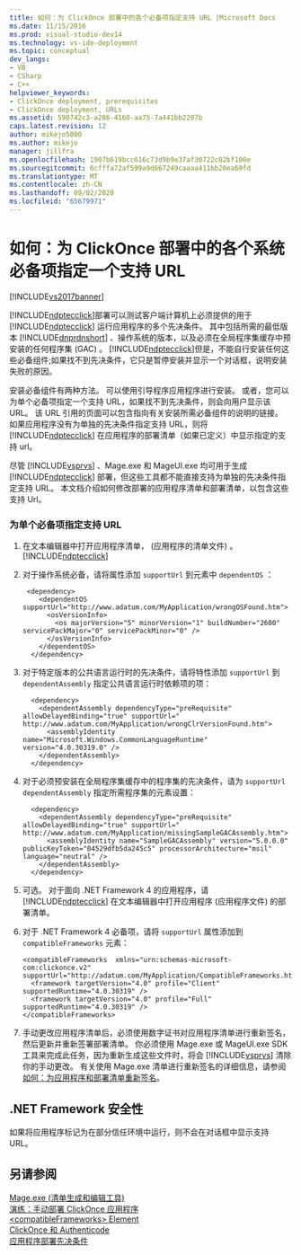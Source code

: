 ```yaml
---
title: 如何：为 ClickOnce 部署中的各个必备项指定支持 URL |Microsoft Docs
ms.date: 11/15/2016
ms.prod: visual-studio-dev14
ms.technology: vs-ide-deployment
ms.topic: conceptual
dev_langs:
- VB
- CSharp
- C++
helpviewer_keywords:
- ClickOnce deployment, prerequisites
- ClickOnce deployment, URLs
ms.assetid: 590742c3-a286-4160-aa75-7a441bb2207b
caps.latest.revision: 12
author: mikejo5000
ms.author: mikejo
manager: jillfra
ms.openlocfilehash: 1907b619bcc616c73d9b9e37af30722c02bf100e
ms.sourcegitcommit: 6cfffa72af599a9d667249caaaa411bb28ea69fd
ms.translationtype: MT
ms.contentlocale: zh-CN
ms.lasthandoff: 09/02/2020
ms.locfileid: "65679971"
---
```

# <a name="how-to-specify-a-support-url-for-individual-prerequisites-in-a-clickonce-deployment"></a>如何：为 ClickOnce 部署中的各个系统必备项指定一个支持 URL
[!INCLUDE[vs2017banner](../includes/vs2017banner.md)]

[!INCLUDE[ndptecclick](../includes/ndptecclick-md.md)]部署可以测试客户端计算机上必须提供的用于 [!INCLUDE[ndptecclick](../includes/ndptecclick-md.md)] 运行应用程序的多个先决条件。 其中包括所需的最低版本 [!INCLUDE[dnprdnshort](../includes/dnprdnshort-md.md)] 、操作系统的版本，以及必须在全局程序集缓存中预安装的任何程序集 (GAC) 。 [!INCLUDE[ndptecclick](../includes/ndptecclick-md.md)]但是，不能自行安装任何这些必备组件;如果找不到先决条件，它只是暂停安装并显示一个对话框，说明安装失败的原因。  
  
 安装必备组件有两种方法。 可以使用引导程序应用程序进行安装。 或者，您可以为单个必备项指定一个支持 URL，如果找不到先决条件，则会向用户显示该 URL。 该 URL 引用的页面可以包含指向有关安装所需必备组件的说明的链接。 如果应用程序没有为单独的先决条件指定支持 URL，则将 [!INCLUDE[ndptecclick](../includes/ndptecclick-md.md)] 在应用程序的部署清单（如果已定义）中显示指定的支持 url。  
  
 尽管 [!INCLUDE[vsprvs](../includes/vsprvs-md.md)] 、Mage.exe 和 MageUI.exe 均可用于生成 [!INCLUDE[ndptecclick](../includes/ndptecclick-md.md)] 部署，但这些工具都不能直接支持为单独的先决条件指定支持 URL。 本文档介绍如何修改部署的应用程序清单和部署清单，以包含这些支持 Url。  
  
### <a name="specifying-a-support-url-for-an-individual-prerequisite"></a>为单个必备项指定支持 URL  
  
1. 在文本编辑器中打开应用程序清单， (应用程序的清单文件) 。 [!INCLUDE[ndptecclick](../includes/ndptecclick-md.md)]  
  
2. 对于操作系统必备，请将属性添加 `supportUrl` 到元素中 `dependentOS` ：  
  
    ```  
     <dependency>  
        <dependentOS supportUrl="http://www.adatum.com/MyApplication/wrongOSFound.htm">  
          <osVersionInfo>  
            <os majorVersion="5" minorVersion="1" buildNumber="2600" servicePackMajor="0" servicePackMinor="0" />  
          </osVersionInfo>  
        </dependentOS>  
      </dependency>  
    ```  
  
3. 对于特定版本的公共语言运行时的先决条件，请将特性添加 `supportUrl` 到 `dependentAssembly` 指定公共语言运行时依赖项的项：  
  
    ```  
      <dependency>  
        <dependentAssembly dependencyType="preRequisite" allowDelayedBinding="true" supportUrl=" http://www.adatum.com/MyApplication/wrongClrVersionFound.htm">  
          <assemblyIdentity name="Microsoft.Windows.CommonLanguageRuntime" version="4.0.30319.0" />  
        </dependentAssembly>  
      </dependency>  
    ```  
  
4. 对于必须预安装在全局程序集缓存中的程序集的先决条件，请为 `supportUrl` `dependentAssembly` 指定所需程序集的元素设置：  
  
    ```  
      <dependency>  
        <dependentAssembly dependencyType="preRequisite" allowDelayedBinding="true" supportUrl=" http://www.adatum.com/MyApplication/missingSampleGACAssembly.htm">  
          <assemblyIdentity name="SampleGACAssembly" version="5.0.0.0" publicKeyToken="04529dfb5da245c5" processorArchitecture="msil" language="neutral" />  
        </dependentAssembly>  
      </dependency>  
    ```  
  
5. 可选。 对于面向 .NET Framework 4 的应用程序，请 [!INCLUDE[ndptecclick](../includes/ndptecclick-md.md)] 在文本编辑器中打开应用程序 (应用程序文件) 的部署清单。  
  
6. 对于 .NET Framework 4 必备项，请将 `supportUrl` 属性添加到 `compatibleFrameworks` 元素：  
  
    ```  
    <compatibleFrameworks  xmlns="urn:schemas-microsoft-com:clickonce.v2" supportUrl="http://adatum.com/MyApplication/CompatibleFrameworks.htm">  
      <framework targetVersion="4.0" profile="Client" supportedRuntime="4.0.30319" />  
      <framework targetVersion="4.0" profile="Full" supportedRuntime="4.0.30319" />  
    </compatibleFrameworks>  
    ```  
  
7. 手动更改应用程序清单后，必须使用数字证书对应用程序清单进行重新签名，然后更新并重新签署部署清单。 你必须使用 Mage.exe 或 MageUI.exe SDK 工具来完成此任务，因为重新生成这些文件时，将会 [!INCLUDE[vsprvs](../includes/vsprvs-md.md)] 清除你的手动更改。 有关使用 Mage.exe 清单进行重新签名的详细信息，请参阅[如何：为应用程序和部署清单重新签名](../deployment/how-to-re-sign-application-and-deployment-manifests.md)。  
  
## <a name="net-framework-security"></a>.NET Framework 安全性  
 如果将应用程序标记为在部分信任环境中运行，则不会在对话框中显示支持 URL。  
  
## <a name="see-also"></a>另请参阅  
 [Mage.exe (清单生成和编辑工具) ](https://msdn.microsoft.com/library/77dfe576-2962-407e-af13-82255df725a1)   
 [演练：手动部署 ClickOnce 应用程序](../deployment/walkthrough-manually-deploying-a-clickonce-application.md)   
 [\<compatibleFrameworks> Element](../deployment/compatibleframeworks-element-clickonce-deployment.md)   
 [ClickOnce 和 Authenticode](../deployment/clickonce-and-authenticode.md)   
 [应用程序部署先决条件](../deployment/application-deployment-prerequisites.md)
